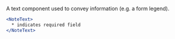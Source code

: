 A text component used to convey information (e.g. a form legend).
```jsx
<NoteText>
  * indicates required field
</NoteText>
```
